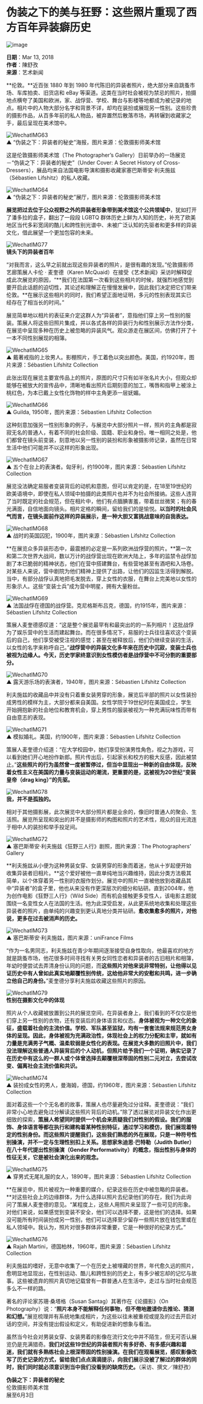 # 伪装之下的美与狂野：这些照片重现了西方百年异装癖历史

![image](https://www.theartjournal.cn/wp-content/uploads/2018/03/0-3.jpg)

**日期**：Mar 13, 2018  
**作者**：陳舒孜  
**来源**：艺术新闻  

**伦敦。**近百张 1880 年到 1980 年代陈旧的异装者照片，绝大部分来自跳蚤市场、车库拍卖、旧货店和 eBay 等渠道。这类在当时社会被视为禁忌的照片，拍摄地点横夸了美国和欧洲，家、战俘营、学校、舞台与影楼等地都成为被记录的地点。相片中的人物大部分名字和背景不详，却均在装扮或展现另⼀性别。这些珍贵的摄影作品，从百多年前的私人物品，被弃置然后散落市场，再转辗到收藏家之手，最后呈现在美术馆中。

![WechatIMG63](http://www.tanchinese.com/wp-content/uploads/2018/03/WechatIMG63.png)  
▲ “伪装之下：异装者的秘史”海报，图片来源：伦敦摄影师美术馆

这是伦敦摄影师美术馆（The Photographer’s Gallery）日前举办的⼀场展览－“伪装之下：异装者的秘史”（Under Cover: A Secret History of Cross-Dressers），展品均来自法国电影导演和摄影收藏家塞巴斯蒂安·利夫施兹（Sébastien Lifshitz）的私⼈收藏。

![WechatIMG64](http://www.tanchinese.com/wp-content/uploads/2018/03/WechatIMG64.jpeg)  
▲ “伪装之下：异装者的秘史”展厅，图片来源：伦敦摄影师美术馆

**展览把过去位于公众视野之外的异装者形象带到美术馆这个公共领域中**，犹如打开了潘多拉的盒子，翻出了⼀段段 LGBTQ 群体历史上鲜为⼈知的历史，补充了欧美地区当代多彩宽阔的酷儿和跨性别光谱中、未被广泛认知的先驱者和更多样的异装⽂化，借此展望⼀个更加包容的未来。

![WechatIMG77](http://www.tanchinese.com/wp-content/uploads/2018/03/WechatIMG77.jpeg)  
**镜头下的异装者百年**

“对我⽽⾔，这么早之前就出现这些异装者的照⽚，是很有趣的发现。”伦敦摄影师艺廊策展人卡伦 · ⻨奎德（Karen McQuaid）在接受《艺术新闻》采访时解释促成此次展览的原因，“**我们在法国第一次看到这些相⽚的时候，就强烈地感觉到要开启此话题的迫切性，其论述和理解正在慢慢发展中，因此我们决定把它们带来伦敦。**在展示这些相⽚的同时，我们希望正面地证明，多元的性别表现其实已经存在了相当长的时间。”

展览简单地以相⽚的表征来介定这群⼈为“异装者”，意指他们穿上另⼀性别的服装。策展人将这些旧照片集成，并以各式各样的异装行为和性别展示方法作分类，在展览中呈现多种在历史上被忽略的异装风气。观众游走在展区间，仿佛打开了十一本不同性别展现的相簿。

![WechatIMG65](http://www.tanchinese.com/wp-content/uploads/2018/03/WechatIMG65.png)  
▲ 戴著戒指的上妆男人。影棚照片，手工着色以突出颜色。美国，约1920年，图片来源：Sébastien Lifshitz Collection

此张出现在展览主要宣传品上的照片，原图的尺寸只有如半张名片大小，但观众却能够在被放大的宣传品中，清晰地看出照片后期刻意的加工，嘴唇和指甲上被涂上桃红色，为本已戴上女性化饰物的样中主角更添一层妩媚。

![WechatIMG66](http://www.tanchinese.com/wpcontent/uploads/2018/03/WechatIMG66.png)  
▲ Guilda, 1950年，图片来源：Sébastien Lifshitz Collection

这种刻意加强另⼀性别形象的例子，与展览中⼤部分照片一样，照片的主角都是寂寂无名的普通⼈，有着不同的社会阶级、国籍、职业和身份。唯⼀相同之处是，他们都曾在镜头前变装，刻意地以另⼀性别的装扮和形象被摄影师记录，虽然在日常生活中他们可能并不以这样的形象出现。

![WechatIMG67](http://www.tanchinese.com/wp-content/uploads/2018/03/WechatIMG67.png)  
▲ 五个在台上的表演者。匈牙利，约1900年，图片来源：Sébastien Lifshitz Collection

展览没法确定易服者变装背后的动机和意图，但可以肯定的是，在18至19世纪的欧美语境中，即使在私人领域中拍摄的此类照片也并不为社会所接纳。这些人违背了当时既定的社会规范，但在相片中，他们有点腼腆害羞，带着丝丝微笑；有的春光满面，自信地面向镜头。相片定格的瞬间，留给我们的是愉悦。**以当时的社会风气而言，在镜头面前作这样的异装展示，是一种大胆又富挑战意味的自我表达。**

![WechatIMG68](http://www.tanchinese.com/wp-content/uploads/2018/03/WechatIMG68.png)  
▲ 战时的英国囚犯，1900年，图片来源：Sébastien Lifshitz Collection

**在展览众多异装形态中，最震撼的必定是一系列欧洲战俘营的照片。**第一次和第二次世界大战间，数以万计的战俘营出现在欧洲大陆上，多年的监禁令战俘加剧了本已脆弱的精神状态，他们在营中搭建舞台，有些营地甚至有酒吧和入场卷。对某些人来说，营中剧院为他们精神上提供了出路，让他们的囚监生活得到解脱。当中，有部分战俘认真地把毛发脱去，穿上女性的衣服，在舞台上完美地以女性的形象示人。这些“变装士兵”成为营中明星，拥有大量粉丝。

![WechatIMG69](http://www.tanchinese.com/wp-content/uploads/2018/03/WechatIMG69.png)  
▲ 法国战俘在德国的战俘营。克尼格斯布吕克，德国，约1915年，图片来源：Sébastien Lifshitz Collection

策展人麦奎德感叹道：“这是整个展览最罕有和最突出的的一系列相片！这批战俘为了娱乐营中的生活而建起舞台。而在很多情况下，易服的士兵往往喜欢这个变装后的自己，他们享受被受注视的感觉；甚至在被释放后，他们仍继续变装的生活，以女性的名字来称呼自己。”**战俘营中的异装文化多年来在历史中沉寂，变装士兵也被视为边缘人。今天，历史学家终意识到女性模仿者是战俘营中不可分割的重要部分。**

![WechatIMG70](http://www.tanchinese.com/wp-content/uploads/2018/03/WechatIMG70.png)  
▲ 露天游乐场的表演者，1940年，图片来源：Sébastien Lifshitz Collection

利夫施兹的收藏品中并没有只着重女装男穿的形象，展览后半部的照片以女性装扮成男性的模样为主，大部分都来自美国。女性学院于19世纪时在美国成立，学生开始拥抱新的社会地位和教育机会，穿上男性的服装被视为一种充满玩味性而带有自由意志的表现。

![WechatIMG71](http://www.tanchinese.com/wp-content/uploads/2018/03/WechatIMG71.png)  
▲ 模拟婚礼。美国，约1900年，图片来源：Sébastien Lifshitz Collection

策展人麦奎德介绍道：“在大学校园中，她们享受扮演男性角色，视之为游戏，可以看到她们开心地扮作新郎。照片传出后，引起家长和校方的极大反感，因此被禁⽌。”**这些照片的行为虽然曾一度被暂停过，但当中显现出一种新的自由体现，反映着女性主义在美国的力量与变装运动的潮流，更重要的是，这被视为20世纪“变装皇帝（drag king）”的先驱。**

![WechatIMG78](http://www.tanchinese.com/wp-content/uploads/2018/03/WechatIMG78.jpeg)  
**我，并不是孤独的。**

相对于其他摄影展，此次展览中大部分照片都是业余的，像旧时普通人的聚会、生活照。展览所呈现和突出的并不是摄影师的构图和照片的艺术性，观众的目光流连于相中人的装扮和举手投足间。

![WechatIMG72](http://www.tanchinese.com/wp-content/uploads/2018/03/WechatIMG72.jpeg)  
▲ 塞巴斯蒂安·利夫施兹《狂野三人行》剧照，图片来源：The Photographers’ Gallery

**利夫施兹从小便为这种男装女穿、女装男穿的形象而着迷，他从十岁起便开始收集异装者旧相片。**这个爱好被他一直单纯地当兴趣维持，因此分类方法极其简单，以个体穿着另⼀性别的衣服作划分。展览中的照片一直被他放到收藏品其中“异装者”的盒子里，他也从来没有作更深层次的细分和钻研。直到2004年，他为创作电影《狂野三人行》（Wild Side）而有机会接触更多变性人，该电影主题就围绕⼀名变性女人在法国的生活。他为此深受启发，从此更系统地收集和处理这些异装者的照片，由单纯的兴趣变到更认真地分类并钻研。**愈收集愈多的照片，对他说，更多在过去被消声的历史。**

![WechatIMG73](http://www.tanchinese.com/wp-content/uploads/2018/03/WechatIMG73.jpeg)  
▲ 塞巴斯蒂安·利夫施兹，图片来源：uniFrance Films

“作为⼀名男同志，利夫施兹在青少年期间逐渐接受⾃身性取向，他最喜欢的地方就是跳蚤市场，他花很多时间寻找有关男女同性恋者和异装者的古旧相片和相簿，年幼时便尝试去弄清身份认同的问题，而**这些照片对他来说非常特别，让他得以见证历史中有人曾如此真实地颠覆性别传统，这给他非常大的安慰和共鸣，进一步确立他自己的身份。**”麦奎德分享利夫施兹收藏这些照片的原因。

![WechatIMG79](http://www.tanchinese.com/wp-content/uploads/2018/03/WechatIMG79.jpeg)  
**性别在摄影文化中的体现**

照片从个人收藏被放置到公共的展览空间，在异装者身上，我们看到的不仅仅是他们穿上另⼀性别的衣物，还有变装后的身体语言和仪态。**身体被视为一种文化的象征，盛载着社会的主流价值。**学校、军队甚至监狱，均有一套套法规来规范男女身体的呈现。因此，**身体被视为充满政治性，体现社会上的权力分配和主宰**，就如有力量是充满男子气概、温柔软弱是女性化的表现。在展览大多数的旧照片中，我们没法理解这些普通人异装背后的个人动机，但**照片给予我们一个证明，确实记录了在历史中有这么的一群人或个体曾选择去颠覆根深蒂固的性别二元对立，去尝试改变、偏离社会主流价值和共识。**

![WechatIMG74](http://www.tanchinese.com/wp-content/uploads/2018/03/WechatIMG74.png)  
▲ 装扮成女性的男人，曼海姆，德国，约1960年，图片来源：Sébastien Lifshitz Collection

面对着这些一个个无名者的故事，策展人也尽量避免过分诠释。麦奎德说：“我们非常小心地去避免过分解读这些照片背后的动机。”除了透过展览对异装文化作出更细致的探索，**策展人希望同时提供一个机会来质疑我们对性别的假设。**我们的服饰、身体语言等都在执行和建构着某种性别特征，通过学习和模仿，我们展现着特定的性别身份。而这些照片提醒我们，这些我们熟悉的外在展现，只是一种符号性别操演，并不一定与生理性别扣上关系。思想家朱迪思·巴特勒（Judith Butler）在八十年代提出性别操演（Gender Performativity）的概念，指出**性别与身体的性征无关，它是被社会演化出来的观念。**

![WechatIMG75](http://www.tanchinese.com/wp-content/uploads/2018/03/WechatIMG75.png)  
▲ 穿男式无尾礼服的女人，1890年，图片来源：Sébastien Lifshitz Collection

**在展览中，照片被视为一种重要的媒介，纪录这些在历史中被忽略的异装者。**对这些社会上的边缘群体，为什么选择以照片去纪录他们的存在，我们为此询问了策展人麦奎德的意见。“某程度上，这些人用照片来呈现了一些可见的形象。对他们来说，如果感觉到变装不安全，他们可以选择不要，这是他们的选择。如果没可能所有时间装扮成另⼀性别，他们可以选择至少留存一些照片放在钱包里或在私人领域中。我认为，照片对很多群体非常重要，它是一种很好的纪录方式。”

![WechatIMG76](http://www.tanchinese.com/wp-content/uploads/2018/03/WechatIMG76.jpeg)  
▲ Rajah Martini，德国柏林，1960年，图片来源：Sébastien Lifshitz Collection

利夫施兹的嗜好，无意中收集了一个在历史上被埋藏的世界，年代愈久远的照片，愈明显地显现出，在性别运动、酷儿和跨性别的历史上，有多少被忘却的记忆与故事。这些被遗弃的照片真切地记载曾有一群普通人在生活中，走过与当时社会规范多么不一样的路。

著名的评论家苏珊·桑塔格（Susan Santag）其著作在《论摄影》（On Photography）说：“**照片本身不能解释任何事物，但不倦地邀请你去推论、猜测和幻想。**”展览梳理并有系统地集成相片，为这些以往未被重视或提及的过去开启对话的空间，并没有提出假设和定义，有助促进新的想象与看法。

虽然当今社会对男装女穿、女装男着的影像在流行文化中并不陌生，但无可否认展览仍是充满猎奇。**我们对这些19世纪的异装者照片有多好奇、有多感兴趣和着迷，我们就有多熟练社会上根深蒂固的性别操演。在我们在观看展览，感叹影像改写了历史记录的方式，留给我们点点滴滴提示，向我们展示没被了解过的群体的同时，我们同时就必须意识到当中我们没看到的缺席历史。**（采访、撰文／陳舒孜）

**伪装之下：异装者的秘史**  
伦敦摄影师美术馆  
展至6月3日